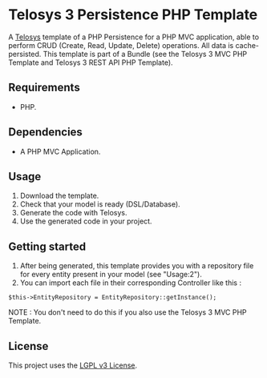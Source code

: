 # Telosys 3 Persistence PHP Template

A [Telosys](https://telosys.org) template of a PHP Persistence for a PHP MVC application, able to perform CRUD (Create, Read, Update, Delete) operations.
All data is cache-persisted.
This template is part of a Bundle (see the Telosys 3 MVC PHP Template and Telosys 3 REST API PHP Template).
## Requirements

- PHP.

## Dependencies

- A PHP MVC Application.

## Usage

1. Download the template.  
2. Check that your model is ready (DSL/Database).
3. Generate the code with Telosys.  
4. Use the generated code in your project.

## Getting started
 
1. After being generated, this template provides you with a repository file for every entity present in your model (see "Usage:2").
2. You can import each file in their corresponding Controller like this :  
```
$this->EntityRepository = EntityRepository::getInstance();
```
NOTE : You don't need to do this if you also use the Telosys 3 MVC PHP Template.

## License

This project uses the [LGPL v3 License](https://www.gnu.org/licenses/lgpl-3.0.en.html).
